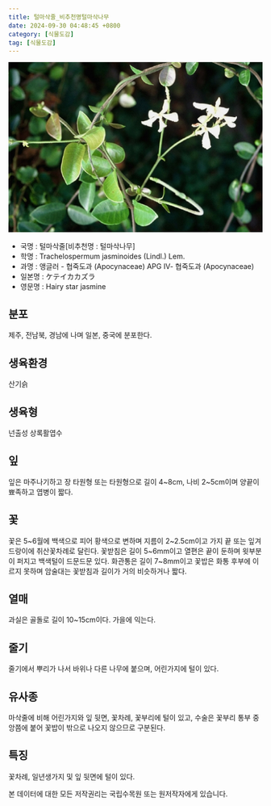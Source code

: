 ```yaml
---
title: 털마삭줄_비추천명털마삭나무
date: 2024-09-30 04:48:45 +0800
category: [식물도감]
tag: [식물도감]
---
```




![털마삭줄[비추천명 : 털마삭나무]](/assets/img/fileUpload/plants/basic/Apocynaceae/Trachelospermum/11466/1_th2.JPG)
- 국명 : 털마삭줄[비추천명 : 털마삭나무]
- 학명 : Trachelospermum jasminoides (Lindl.) Lem.
- 과명 : 앵글러 - 협죽도과 (Apocynaceae) APG Ⅳ- 협죽도과 (Apocynaceae)
- 일본명 : ケテイカカズラ
- 영문명 : Hairy star jasmine


## 분포
제주, 전남북, 경남에 나며 일본, 중국에 분포한다.
## 생육환경
산기슭
## 생육형
넌출성 상록활엽수
## 잎
잎은 마주나기하고 장 타원형 또는 타원형으로 길이 4~8cm, 나비 2~5cm이며 양끝이 뾰족하고 엽병이 짧다.
## 꽃
꽃은 5~6월에 백색으로 피어 황색으로 변하며 지름이 2~2.5cm이고 가지 끝 또는 잎겨드랑이에 취산꽃차례로 달린다. 꽃받침은 길이 5~6mm이고 열편은 끝이 둔하며 윗부분이 퍼지고 백색털이 드문드문 있다. 화관통은 길이 7~8mm이고 꽃밥은 화통 후부에 이르지 못하며 암술대는 꽃받침과 길이가 거의 비슷하거나 짧다.
## 열매
과실은 골돌로 길이 10~15cm이다. 가을에 익는다. 
## 줄기
줄기에서 뿌리가 나서 바위나 다른 나무에 붙으며, 어린가지에 털이 있다. 
## 유사종
마삭줄에 비해 어린가지와 잎 뒷면, 꽃차례, 꽃부리에 털이 있고, 수술은 꽃부리 통부 중앙쯤에 붙어 꽃밥이 밖으로 나오지 않으므로 구분된다. 
## 특징
꽃차례, 일년생가지 및 잎 뒷면에 털이 있다.






본 데이터에 대한 모든 저작권리는 국립수목원 또는 원저작자에게 있습니다.

